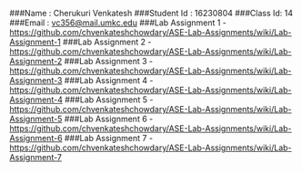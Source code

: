 ###Name : Cherukuri Venkatesh
###Student Id : 16230804
###Class Id: 14
###Email : vc356@mail.umkc.edu
###Lab Assignment 1 - https://github.com/chvenkateshchowdary/ASE-Lab-Assignments/wiki/Lab-Assignment-1
###Lab Assignment 2 - https://github.com/chvenkateshchowdary/ASE-Lab-Assignments/wiki/Lab-Assignment-2
###Lab Assignment 3 - https://github.com/chvenkateshchowdary/ASE-Lab-Assignments/wiki/Lab-Assignment-3
###Lab Assignment 4 - https://github.com/chvenkateshchowdary/ASE-Lab-Assignments/wiki/Lab-Assignment-4
###Lab Assignment 5 - https://github.com/chvenkateshchowdary/ASE-Lab-Assignments/wiki/Lab-Assignment-5
###Lab Assignment 6 - https://github.com/chvenkateshchowdary/ASE-Lab-Assignments/wiki/Lab-Assignment-6
###Lab Assignment 7 - https://github.com/chvenkateshchowdary/ASE-Lab-Assignments/wiki/Lab-Assignment-7
